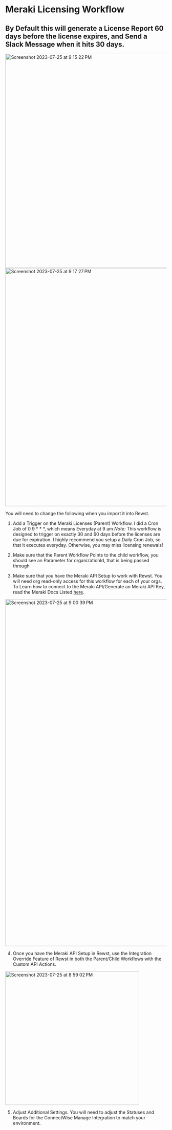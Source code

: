 <h1> Meraki Licensing Workflow </h1>

<h2>By Default this will generate a License Report 60 days before the license expires, and Send a Slack Message when it hits 30 days. </h2>
<img width="670" alt="Screenshot 2023-07-25 at 9 15 22 PM" src="https://github.com/PEAKE-Technology-Partners/Rewst-Workflows/assets/59022873/537a366a-ad0b-439d-81ab-799e98ccbad3">
<img width="745" alt="Screenshot 2023-07-25 at 9 17 27 PM" src="https://github.com/PEAKE-Technology-Partners/Rewst-Workflows/assets/59022873/12864dc9-95a4-46cb-bff4-f645f82b926f">




You will need to change the following when you import it into Rewst.
1. Add a Trigger on the Meraki Licenses (Parent) Workflow. I did a Cron Job of 0 9 * * *, which means Everyday at 9 am
*Note:* This workflow is designed to trigger on exactly 30 and 60 days before the licenses are due for expiration. I highly recommend you setup
a Daily Cron Job, so that it executes everyday. Otherwise, you may miss licensing renewals!


3. Make sure that the Parent Workflow Points to the child workflow, you should see an Parameter for organizationId, that is being passed through
4. Make sure that you have the Meraki API Setup to work with Rewst. You will need org read-only access for this workflow for each of your orgs.
To Learn how to connect to the Meraki API/Generate an Meraki API Key, read the Meraki Docs Listed [here](https://developer.cisco.com/meraki/api-latest/introduction/#whats-new-in-v1).

<img width="1085" alt="Screenshot 2023-07-25 at 9 00 39 PM" src="https://github.com/PEAKE-Technology-Partners/Rewst-Workflows/assets/59022873/ac99d0d9-886b-4cf7-b909-16cac5dabe47">


4. Once you have the Meraki API Setup in Rewst, use the Integration Override Feature of Rewst in both the Parent/Child Workflows with the Custom API Actions. 

<img width="418" alt="Screenshot 2023-07-25 at 8 59 02 PM" src="https://github.com/PEAKE-Technology-Partners/Rewst-Workflows/assets/59022873/f22b1913-3a70-4e11-8150-9dedcd7f2ac1">

5. Adjust Additional Settings. You will need to adjust the Statuses and Boards for the ConnectWise Manage Integration to match your environment. 

